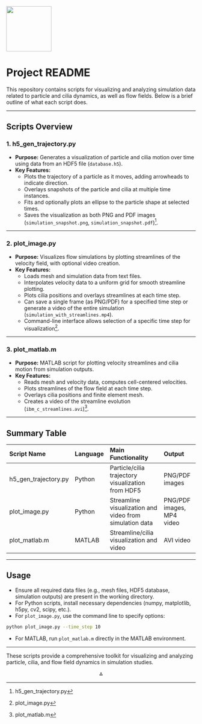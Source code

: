 <img src="https://r2cdn.perplexity.ai/pplx-full-logo-primary-dark%402x.png" class="logo" width="120"/>

# Project README

This repository contains scripts for visualizing and analyzing simulation data related to particle and cilia dynamics, as well as flow fields. Below is a brief outline of what each script does.

---

## **Scripts Overview**

### **1. h5_gen_trajectory.py**

- **Purpose:** Generates a visualization of particle and cilia motion over time using data from an HDF5 file (`database.h5`).
- **Key Features:**
    - Plots the trajectory of a particle as it moves, adding arrowheads to indicate direction.
    - Overlays snapshots of the particle and cilia at multiple time instances.
    - Fits and optionally plots an ellipse to the particle shape at selected times.
    - Saves the visualization as both PNG and PDF images (`simulation_snapshot.png`, `simulation_snapshot.pdf`)[^1].

---

### **2. plot_image.py**

- **Purpose:** Visualizes flow simulations by plotting streamlines of the velocity field, with optional video creation.
- **Key Features:**
    - Loads mesh and simulation data from text files.
    - Interpolates velocity data to a uniform grid for smooth streamline plotting.
    - Plots cilia positions and overlays streamlines at each time step.
    - Can save a single frame (as PNG/PDF) for a specified time step or generate a video of the entire simulation (`simulation_with_streamlines.mp4`).
    - Command-line interface allows selection of a specific time step for visualization[^2].

---

### **3. plot_matlab.m**

- **Purpose:** MATLAB script for plotting velocity streamlines and cilia motion from simulation outputs.
- **Key Features:**
    - Reads mesh and velocity data, computes cell-centered velocities.
    - Plots streamlines of the flow field at each time step.
    - Overlays cilia positions and finite element mesh.
    - Creates a video of the streamline evolution (`ibm_c_streamlines.avi`)[^3].

---

## **Summary Table**

| Script Name | Language | Main Functionality | Output |
| :-- | :-- | :-- | :-- |
| h5_gen_trajectory.py | Python | Particle/cilia trajectory visualization from HDF5 | PNG/PDF images |
| plot_image.py | Python | Streamline visualization and video from simulation data | PNG/PDF images, MP4 video |
| plot_matlab.m | MATLAB | Streamline/cilia visualization and video | AVI video |


---

## **Usage**

- Ensure all required data files (e.g., mesh files, HDF5 database, simulation outputs) are present in the working directory.
- For Python scripts, install necessary dependencies (numpy, matplotlib, h5py, cv2, scipy, etc.).
- For `plot_image.py`, use the command line to specify options:

```bash
python plot_image.py --time_step 10
```

- For MATLAB, run `plot_matlab.m` directly in the MATLAB environment.

---

These scripts provide a comprehensive toolkit for visualizing and analyzing particle, cilia, and flow field dynamics in simulation studies.

<div style="text-align: center">⁂</div>

[^1]: h5_gen_trajectory.py

[^2]: plot_image.py

[^3]: plot_matlab.m

